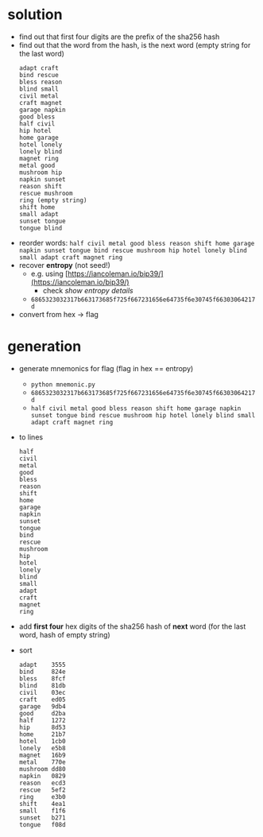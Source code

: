 # solution
- find out that first four digits are the prefix of the sha256 hash
- find out that the word from the hash, is the next word (empty string for the last word)
  ```
  adapt craft
  bind rescue
  bless reason
  blind small
  civil metal
  craft magnet
  garage napkin
  good bless
  half civil
  hip hotel
  home garage
  hotel lonely
  lonely blind
  magnet ring
  metal good
  mushroom hip
  napkin sunset
  reason shift
  rescue mushroom
  ring (empty string)
  shift home
  small adapt
  sunset tongue
  tongue blind
  ```
- reorder words: `half civil metal good bless reason shift home garage napkin sunset tongue bind rescue mushroom hip hotel lonely blind small adapt craft magnet ring`
- recover **entropy** (not seed!)
  - e.g. using [https://iancoleman.io/bip39/](https://iancoleman.io/bip39/)
    - check *show entropy details*
  - `6865323032317b663173685f725f667231656e64735f6e30745f66303064217d`
- convert from hex -> flag

# generation
- generate mnemonics for flag (flag in hex == entropy)
  - `python mnemonic.py`
  - `6865323032317b663173685f725f667231656e64735f6e30745f66303064217d`
  - `half civil metal good bless reason shift home garage napkin sunset tongue bind rescue mushroom hip hotel lonely blind small adapt craft magnet ring`
- to lines
  ```
  half
  civil
  metal
  good
  bless
  reason
  shift
  home
  garage
  napkin
  sunset
  tongue
  bind
  rescue
  mushroom
  hip
  hotel
  lonely
  blind
  small
  adapt
  craft
  magnet
  ring
  ```

- add **first four** hex digits of the sha256 hash of **next** word (for the last word, hash of empty string)
- sort
  ```
  adapt    3555
  bind     824e
  bless    8fcf
  blind    81db
  civil    03ec
  craft    ed05
  garage   9db4
  good     d2ba
  half     1272 
  hip      8d53
  home     21b7
  hotel    1cb0
  lonely   e5b8
  magnet   16b9
  metal    770e
  mushroom dd80
  napkin   0829
  reason   ecd3
  rescue   5ef2
  ring     e3b0
  shift    4ea1
  small    f1f6
  sunset   b271
  tongue   f08d
  ``` 
